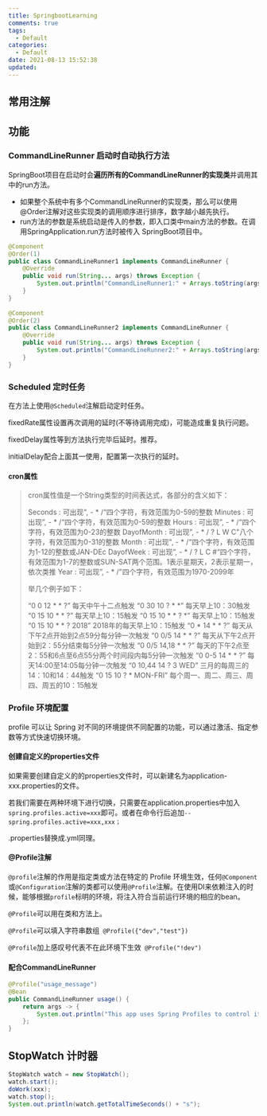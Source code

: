 ```yaml
---
title: SpringbootLearning
comments: true
tags:
  - Default
categories:
  - Default
date: 2021-08-13 15:52:38
updated:
---
```




<!--more-->

## 常用注解

## 功能

### CommandLineRunner 启动时自动执行方法

SpringBoot项目在启动时会**遍历所有的CommandLineRunner的实现类**并调用其中的run方法。

- 如果整个系统中有多个CommandLineRunner的实现类，那么可以使用@Order注解对这些实现类的调用顺序进行排序，数字越小越先执行。
- run方法的参数是系统启动是传入的参数，即入口类中main方法的参数。在调用SpringApplication.run方法时被传入 SpringBoot项目中。

```java
@Component
@Order(1)
public class CommandLineRunner1 implements CommandLineRunner {
    @Override
    public void run(String... args) throws Exception {
        System.out.println("CommandLineRunner1:" + Arrays.toString(args));
    }
}
 
@Component
@Order(2)
public class CommandLineRunner2 implements CommandLineRunner {
    @Override
    public void run(String... args) throws Exception {
        System.out.println("CommandLineRunner2:" + Arrays.toString(args));
    }
}
```

### Scheduled 定时任务

在方法上使用`@Scheduled`注解启动定时任务。

fixedRate属性设置再次调用的延时(不等待调用完成)，可能造成重复执行问题。

fixedDelay属性等到方法执行完毕后延时。推荐。

initialDelay配合上面其一使用，配置第一次执行的延时。

#### cron属性

> cron属性值是一个String类型的时间表达式，各部分的含义如下：
>
> Seconds : 可出现", - * /“四个字符，有效范围为0-59的整数
> Minutes : 可出现”, - * /“四个字符，有效范围为0-59的整数
> Hours : 可出现”, - * /“四个字符，有效范围为0-23的整数
> DayofMonth : 可出现”, - * / ? L W C"八个字符，有效范围为0-31的整数
> Month : 可出现", - * /“四个字符，有效范围为1-12的整数或JAN-DEc
> DayofWeek : 可出现”, - * / ? L C #“四个字符，有效范围为1-7的整数或SUN-SAT两个范围。1表示星期天，2表示星期一，依次类推
> Year : 可出现”, - * /"四个字符，有效范围为1970-2099年
>
> 举几个例子如下：
>
> “0 0 12 * * ?” 每天中午十二点触发
> “0 30 10 ? * *” 每天早上10：30触发
> “0 15 10 * * ?” 每天早上10：15触发
> “0 15 10 * * ? *” 每天早上10：15触发
> “0 15 10 * * ? 2018” 2018年的每天早上10：15触发
> “0 * 14 * * ?” 每天从下午2点开始到2点59分每分钟一次触发
> “0 0/5 14 * * ?” 每天从下午2点开始到2：55分结束每5分钟一次触发
> “0 0/5 14,18 * * ?” 每天的下午2点至2：55和6点至6点55分两个时间段内每5分钟一次触发
> “0 0-5 14 * * ?” 每天14:00至14:05每分钟一次触发
> “0 10,44 14 ? 3 WED” 三月的每周三的14：10和14：44触发
> “0 15 10 ? * MON-FRI” 每个周一、周二、周三、周四、周五的10：15触发



### Profile 环境配置

profile 可以让 Spring 对不同的环境提供不同配置的功能，可以通过激活、指定参数等方式快速切换环境。

#### 创建自定义的properties文件

如果需要创建自定义的的properties文件时，可以新建名为application-xxx.properties的文件。

若我们需要在两种环境下进行切换，只需要在application.properties中加入`spring.profiles.active=xxx`即可。或者在命令行后追加`--spring.profiles.active=xxx,xxx；`

.properties替换成.yml同理。

#### @Profile注解

`@profile`注解的作用是指定类或方法在特定的 Profile 环境生效，任何`@Component`或`@Configuration`注解的类都可以使用`@Profile`注解。在使用DI来依赖注入的时候，能够根据`profile`标明的环境，将注入符合当前运行环境的相应的bean。

`@Profile`可以用在类和方法上。

`@Profile`可以填入字符串数组` @Profile({"dev","test"})`

`@Profile`加上感叹号代表不在此环境下生效` @Profile("!dev")`

#### 配合CommandLineRunner

```java
@Profile("usage_message")
@Bean
public CommandLineRunner usage() {
    return args -> {
        System.out.println("This app uses Spring Profiles to control its behavior.\n");
    };
}
```

## StopWatch 计时器

```java
StopWatch watch = new StopWatch();
watch.start();
doWork(xxx);
watch.stop();
System.out.println(watch.getTotalTimeSeconds() + "s");
```



